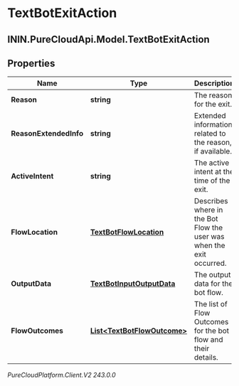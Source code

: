 # TextBotExitAction

## ININ.PureCloudApi.Model.TextBotExitAction

## Properties

|Name | Type | Description | Notes|
|------------ | ------------- | ------------- | -------------|
| **Reason** | **string** | The reason for the exit. | |
| **ReasonExtendedInfo** | **string** | Extended information related to the reason, if available. | [optional] |
| **ActiveIntent** | **string** | The active intent at the time of the exit. | [optional] |
| **FlowLocation** | [**TextBotFlowLocation**](TextBotFlowLocation) | Describes where in the Bot Flow the user was when the exit occurred. | [optional] |
| **OutputData** | [**TextBotInputOutputData**](TextBotInputOutputData) | The output data for the bot flow. | [optional] |
| **FlowOutcomes** | [**List&lt;TextBotFlowOutcome&gt;**](TextBotFlowOutcome) | The list of Flow Outcomes for the bot flow and their details. | [optional] |



_PureCloudPlatform.Client.V2 243.0.0_
